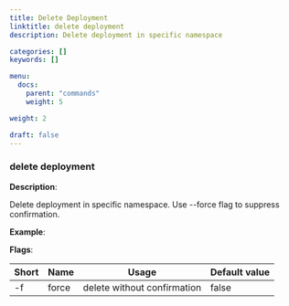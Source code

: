 ```yaml
---
title: Delete Deployment
linktitle: delete deployment
description: Delete deployment in specific namespace

categories: []
keywords: []

menu:
  docs:
    parent: "commands"
    weight: 5

weight: 2

draft: false
---
```


### delete deployment

**Description**:

Delete deployment in specific namespace. Use --force flag to suppress confirmation.

**Example**:



**Flags**:

| Short | Name | Usage | Default value |
| ----- | ---- | ----- | ------------- |
| -f | force | delete without confirmation | false |



